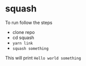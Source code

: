 # squash

To run follow the steps

- clone repo
- cd squash
- `yarn link`
- `squash something`

This will print `Hello world something`